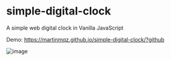 # simple-digital-clock
A simple web digital clock in Vanilla JavaScript

Demo: https://martinmqz.github.io/simple-digital-clock/?github

![image](https://github.com/user-attachments/assets/aeffb78a-d286-4bc6-95d6-fdb1966b70c9)

